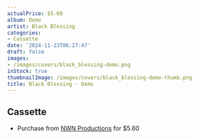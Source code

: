```yaml
---
actualPrice: $5.60
album: Demo
artist: Black Blessing
categories:
- Cassette
date: '2024-11-23T06:27:47'
draft: false
images:
- /images/covers/black_blessing-demo.png
inStock: true
thumbnailImage: /images/covers/black_blessing-demo-thumb.png
title: Black Blessing - Demo
---
```


## Cassette
* Purchase from [NWN Productions](http://shop.nwnprod.com/index.php?route=product/product&path=73&product_id=53145&sort=pd.name&order=ASC) for $5.60
